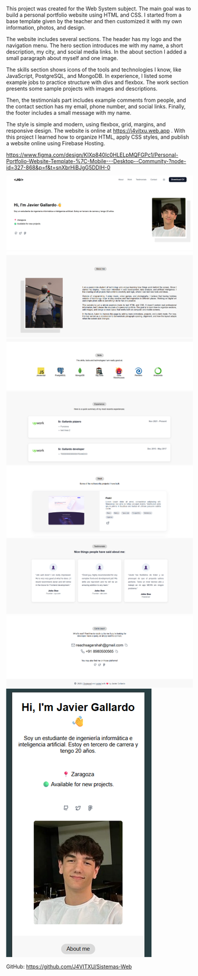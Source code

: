This project was created for the Web System subject. The main goal was to build a personal portfolio website using HTML and CSS. I started from a base template given by the teacher and then customized it with my own information, photos, and design.

The website includes several sections. The header has my logo <JG/> and the navigation menu. The hero section introduces me with my name, a short description, my city, and social media links. In the about section I added a small paragraph about myself and one image.

The skills section shows icons of the tools and technologies I know, like JavaScript, PostgreSQL, and MongoDB. In experience, I listed some example jobs to practice structure with divs and flexbox. The work section presents some sample projects with images and descriptions.

Then, the testimonials part includes example comments from people, and the contact section has my email, phone number, and social links. Finally, the footer includes a small message with my name.

The style is simple and modern, using flexbox, grid, margins, and responsive design. The website is online at https://j4vitxu.web.app
. With this project I learned how to organize HTML, apply CSS styles, and publish a website online using Firebase Hosting.


https://www.figma.com/design/KIXp840Ic0HLELpMQFGPc1/Personal-Portfolio-Website-Template-%7C-Mobile---Desktop--Community-?node-id=327-868&p=f&t=snXbrHiBJgG5DDIH-0


![alt text](image.png)
![alt text](image-2.png)
![alt text](image-3.png)
![alt text](image-4.png)
![alt text](image-5.png)
![alt text](image-6.png)
![alt text](image-7.png)
![alt text](image-8.png)

GitHub: https://github.com/J4VITXU/Sistemas-Web
